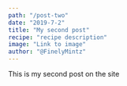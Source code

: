 ```yaml
---
path: "/post-two"
date: "2019-7-2"
title: "My second post" 
recipe: "recipe description"
image: "Link to image"
author: "@FinelyMintz"
---
```


This is my second post on the site 